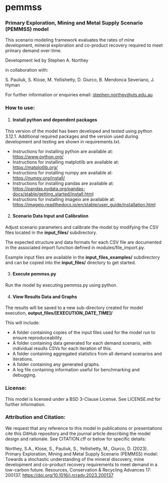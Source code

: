# pemmss
### Primary Exploration, Mining and Metal Supply Scenario (PEMMSS) model
This scenario modeling framework evaluates the rates of mine development, mineral exploration and co-product recovery required to meet primary demand over-time.

Development led by Stephen A. Northey

in collaboration with:

S. Pauliuk, S. Klose, M. Yellishetty, D. Giurco, B. Mendonca Severiano, J. Hyman

For further information or enquiries email:
    stephen.northey@uts.edu.au


### How to use:
1. #### Install python and dependent packages
This version of the model has been developed and tested using python 3.12.1. Additional required packages and the version used during development and testing are shown in requirements.txt. 

- Instructions for installing python are available at: https://www.python.org/
- Instructions for installing matplotlib are available at: https://matplotlib.org/
- Instructions for installing numpy are available at: https://numpy.org/install/
- Instructions for installing pandas are available at: https://pandas.pydata.org/pandas-docs/stable/getting_started/install.html
- Instructions for installing imageio are available at: https://imageio.readthedocs.io/en/stable/user_guide/installation.html

2. #### Scenario Data Input and Calibration
Adjust scenario parameters and calibrate the model by modifying the CSV files located in the **input_files/** subdirectory.

The expected structure and data formats for each CSV file are documented in the associated import function defined in modules/file_import.py.

Example input files are available in the **input_files_examples/** subdirectory and can be copied into the **input_files/** directory to get started.

3. #### Execute pemmss.py
Run the model by executing pemmss.py using python.

4. #### View Results Data and Graphs
The results will be saved to a new sub-directory created for model execution, **output_files/[EXECUTION_DATE_TIME]/**

This will include:
- A folder containing copies of the input files used for the model run to ensure reproduceability.
- A folder containing data generated for each demand scenario, with individual results CSVs for each iteration of this.
- A folder containing aggregated statistics from all demand scenarios and iterations.
- A folder containing any generated graphs.
- A log file containing information useful for benchmarking and debugging.


### License:
This model is licensed under a BSD 3-Clause License. See LICENSE.md for further information.

### Attribution and Citation:
We request that any reference to this model in publications or presentations cite this GitHub repository and the journal article describing the model design and rationale. See CITATION.cff or below for specific details:

Northey, S.A., Klose, S., Pauliuk, S., Yellishetty, M., Giurco, D. (2023). Primary Exploration, Mining and Metal Supply Scenario (PEMMSS) model: Towards a stochastic understanding of the mineral discovery, mine development and co-product recovery requirements to meet demand in a low-carbon future. Resources, Conservation & Recycling Advances 17: 200137. https://doi.org/10.1016/j.rcradv.2023.200137 
